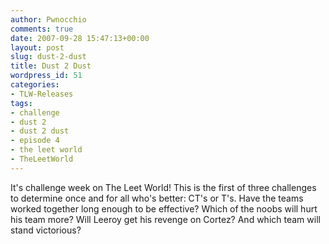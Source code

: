 ```yaml
---
author: Pwnocchio
comments: true
date: 2007-09-28 15:47:13+00:00
layout: post
slug: dust-2-dust
title: Dust 2 Dust
wordpress_id: 51
categories:
- TLW-Releases
tags:
- challenge
- dust 2
- dust 2 dust
- episode 4
- the leet world
- TheLeetWorld
---
```


It's challenge week on The Leet World!  This is the first of three challenges to determine once and for all who's better: CT's or T's.  Have the teams worked together long enough to be effective?  Which of the noobs will hurt his team more?  Will Leeroy get his revenge on Cortez?  And which team will stand victorious?
